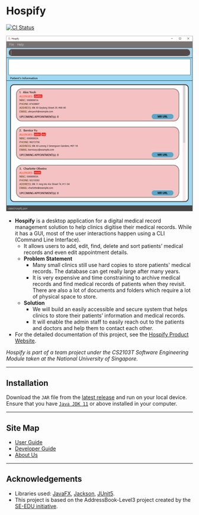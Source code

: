# Hospify
[![CI Status](https://github.com/AY2021S1-CS2103T-W15-3/tp/workflows/Java%20CI/badge.svg)](https://github.com/AY2021S1-CS2103T-W15-3/tp/actions)

![landing_page](docs/images/landing_page.png)

* **Hospify** is a desktop application for a digital medical record management solution to help clinics digitise their medical records. While it has a GUI, most of the user interactions happen using a CLI (Command Line Interface).
    * It allows users to add, edit, find, delete and sort patients’ medical records and even edit appointment details.
    * **Problem Statement**
        * Many small clinics still use hard copies to store patients' medical records. The database can get really large after many years.
        * It is very expensive and time constraining to archive medical records and find medical records of patients when they revisit. There are also a lot of documents and folders which require a lot of physical space to store.
    * **Solution**
        * We will build an easily accessible and secure system that helps clinics to store their patients’ information and medical records.
        * It will enable the admin staff to easily reach out to the patients and doctors and help them to contact each other.
* For the detailed documentation of this project, see the [Hospify Product Website](https://ay2021s1-cs2103t-w15-3.github.io/tp/).

_Hospify is part of a team project under the CS2103T Software Engineering Module taken at the National University of Singapore._

---
## Installation
Download the `JAR` file from the [latest release](https://github.com/AY2021S1-CS2103T-W15-3/tp/releases) and run on your local device. Ensure that you have [`Java JDK 11`](https://www.oracle.com/java/technologies/javase-jdk11-downloads.html) or above installed in your computer.

---
## Site Map
* [User Guide](https://ay2021s1-cs2103t-w15-3.github.io/tp/UserGuide.html)
* [Developer Guide](https://ay2021s1-cs2103t-w15-3.github.io/tp/DeveloperGuide.html)
* [About Us](https://ay2021s1-cs2103t-w15-3.github.io/tp/AboutUs.html)

---
## Acknowledgements
* Libraries used: [JavaFX](https://openjfx.io/), [Jackson](https://github.com/FasterXML/jackson), [JUnit5](https://github.com/junit-team/junit5).
* This project is based on the AddressBook-Level3 project created by the [SE-EDU initiative](https://se-education.org).
